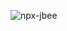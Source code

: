 ![npx-jbee](https://user-images.githubusercontent.com/17924127/87273805-0cec0180-c515-11ea-8cfd-7ae258134dcf.png)
